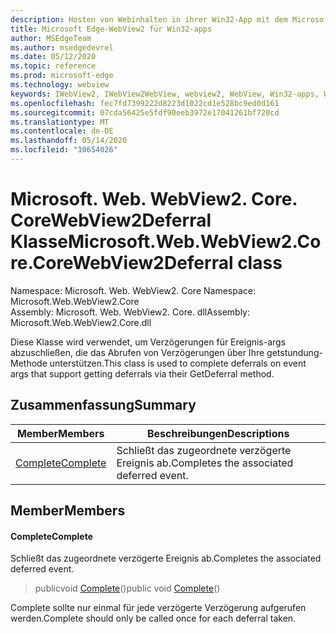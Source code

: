 ```yaml
---
description: Hosten von Webinhalten in ihrer Win32-App mit dem Microsoft Edge WebView2-Steuerelement
title: Microsoft Edge-WebView2 für Win32-apps
author: MSEdgeTeam
ms.author: msedgedevrel
ms.date: 05/12/2020
ms.topic: reference
ms.prod: microsoft-edge
ms.technology: webview
keywords: IWebView2, IWebView2WebView, webview2, WebView, Win32-apps, Win32, Edge, ICoreWebView2, ICoreWebView2Controller, Browser-Steuerelement, Edge-HTML
ms.openlocfilehash: fec7fd7399222d8223d1022cd1e528bc9ed0d161
ms.sourcegitcommit: 07cda56425e5fdf90eeb3972e17041261bf720cd
ms.translationtype: MT
ms.contentlocale: de-DE
ms.lasthandoff: 05/14/2020
ms.locfileid: "10654026"
---
```

# <span data-ttu-id="286d9-104">Microsoft. Web. WebView2. Core. CoreWebView2Deferral Klasse</span><span class="sxs-lookup"><span data-stu-id="286d9-104">Microsoft.Web.WebView2.Core.CoreWebView2Deferral class</span></span> 

<span data-ttu-id="286d9-105">Namespace: Microsoft. Web. WebView2. Core </span><span class="sxs-lookup"><span data-stu-id="286d9-105">Namespace: Microsoft.Web.WebView2.Core</span></span>\
<span data-ttu-id="286d9-106">Assembly: Microsoft. Web. WebView2. Core. dll</span><span class="sxs-lookup"><span data-stu-id="286d9-106">Assembly: Microsoft.Web.WebView2.Core.dll</span></span>

<span data-ttu-id="286d9-107">Diese Klasse wird verwendet, um Verzögerungen für Ereignis-args abzuschließen, die das Abrufen von Verzögerungen über Ihre getstundung-Methode unterstützen.</span><span class="sxs-lookup"><span data-stu-id="286d9-107">This class is used to complete deferrals on event args that support getting deferrals via their GetDeferral method.</span></span>

## <span data-ttu-id="286d9-108">Zusammenfassung</span><span class="sxs-lookup"><span data-stu-id="286d9-108">Summary</span></span>

 <span data-ttu-id="286d9-109">Member</span><span class="sxs-lookup"><span data-stu-id="286d9-109">Members</span></span>                        | <span data-ttu-id="286d9-110">Beschreibungen</span><span class="sxs-lookup"><span data-stu-id="286d9-110">Descriptions</span></span>
--------------------------------|---------------------------------------------
[<span data-ttu-id="286d9-111">Complete</span><span class="sxs-lookup"><span data-stu-id="286d9-111">Complete</span></span>](#complete) | <span data-ttu-id="286d9-112">Schließt das zugeordnete verzögerte Ereignis ab.</span><span class="sxs-lookup"><span data-stu-id="286d9-112">Completes the associated deferred event.</span></span>

## <span data-ttu-id="286d9-113">Member</span><span class="sxs-lookup"><span data-stu-id="286d9-113">Members</span></span>

#### <span data-ttu-id="286d9-114">Complete</span><span class="sxs-lookup"><span data-stu-id="286d9-114">Complete</span></span> 

<span data-ttu-id="286d9-115">Schließt das zugeordnete verzögerte Ereignis ab.</span><span class="sxs-lookup"><span data-stu-id="286d9-115">Completes the associated deferred event.</span></span>

> <span data-ttu-id="286d9-116">publicvoid [Complete](#complete)()</span><span class="sxs-lookup"><span data-stu-id="286d9-116">public void [Complete](#complete)()</span></span>

<span data-ttu-id="286d9-117">Complete sollte nur einmal für jede verzögerte Verzögerung aufgerufen werden.</span><span class="sxs-lookup"><span data-stu-id="286d9-117">Complete should only be called once for each deferral taken.</span></span>

